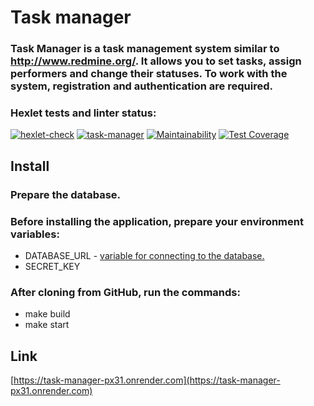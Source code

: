 
# Task manager

### Task Manager is a task management system similar to http://www.redmine.org/. It allows you to set tasks, assign performers and change their statuses. To work with the system, registration and authentication are required.


### Hexlet tests and linter status:
[![hexlet-check](https://github.com/CfyRJ/python-project-52/actions/workflows/hexlet-check.yml/badge.svg)](https://github.com/CfyRJ/python-project-52/actions/workflows/hexlet-check.yml)
[![task-manager](https://github.com/CfyRJ/python-project-52/actions/workflows/task-manager.yml/badge.svg)](https://github.com/CfyRJ/python-project-52/actions/workflows/task-manager.yml)
[![Maintainability](https://api.codeclimate.com/v1/badges/8b210b14846f708559b6/maintainability)](https://codeclimate.com/github/CfyRJ/python-project-52/maintainability)
[![Test Coverage](https://api.codeclimate.com/v1/badges/8b210b14846f708559b6/test_coverage)](https://codeclimate.com/github/CfyRJ/python-project-52/test_coverage)


## Install

### Prepare the database.

### Before installing the application, prepare your environment variables:
* DATABASE_URL - [variable for connecting to the database.](https://ru.hexlet.io/blog/posts/python-postgresql)
* SECRET_KEY

### After cloning from GitHub, run the commands:
* make build
* make start

##  Link

[https://task-manager-px31.onrender.com](https://task-manager-px31.onrender.com)